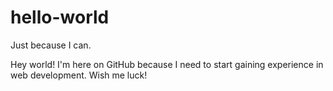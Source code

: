 # hello-world
Just because I can.

Hey world! I'm here on GitHub because I need to start gaining experience in web development. Wish me luck!
